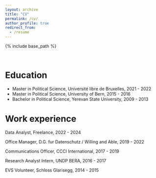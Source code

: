 ```yaml
---
layout: archive
title: "CV"
permalink: /cv/
author_profile: true
redirect_from:
  - /resume
---
```


{% include base_path %}

<br>

Education
======
* Master in Political Science, Université libre de Bruxelles, 2021 - 2022
* Master in Political Science, University of Bern, 2015 - 2016
* Bachelor in Political Science, Yerevan State University, 2009 - 2013

Work experience
======
Data Analyst, Freelance, 2022 - 2024

Office Manager, D.G. fur Datenschutz / Willing and Able, 2019 - 2022

Communications Officer, CCCI International, 2017 - 2019

Research Analyst Intern, UNDP BERA, 2016 - 2017

EVS  Volunteer, Schloss Glarisegg, 2014 - 2015
  

